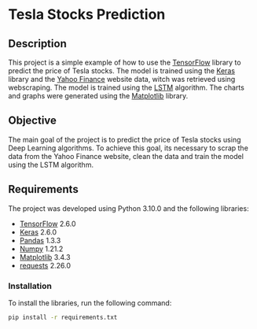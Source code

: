 # Tesla Stocks Prediction
## Description
This project is a simple example of how to use the [TensorFlow](https://www.tensorflow.org/) library to predict the price of Tesla stocks. The model is trained using the [Keras](https://keras.io/) library and the [Yahoo Finance](https://finance.yahoo.com) website data, witch was retrieved using webscraping. The model is trained using the [LSTM](https://en.wikipedia.org/wiki/Long_short-term_memory) algorithm.
The charts and graphs were generated using the [Matplotlib](https://matplotlib.org/) library.
## Objective
The main goal of the project is to predict the price of Tesla stocks using Deep Learning algorithms. To achieve this goal, its necessary to scrap the data from the Yahoo Finance website, clean the data and train the model using the LSTM algorithm.
## Requirements
The project was developed using Python 3.10.0 and the following libraries:
* [TensorFlow](https://www.tensorflow.org/) 2.6.0
* [Keras](https://keras.io/) 2.6.0
* [Pandas](https://pandas.pydata.org/) 1.3.3
* [Numpy](https://numpy.org/) 1.21.2
* [Matplotlib](https://matplotlib.org/) 3.4.3
* [requests](https://requests.readthedocs.io/en/master/) 2.26.0
### Installation
To install the libraries, run the following command:
```bash
pip install -r requirements.txt
```